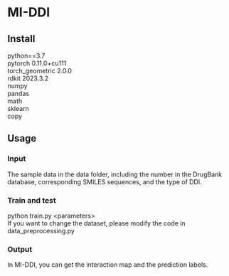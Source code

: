 # MI-DDI
## Install  
python==3.7  
pytorch 0.11.0+cu111  
torch_geometric 2.0.0  
rdkit 2023.3.2  
numpy  
pandas  
math  
sklearn  
copy 

## Usage  
### Input
The sample data in the data folder, including the number in the DrugBank database, corresponding SMILES sequences, and the type of DDI.

### Train and test
python train.py &lt;parameters&gt;  
If you want to change the dataset, please modify the code in data_preprocessing.py

### Output
In MI-DDI, you can get the interaction map and the prediction labels.
